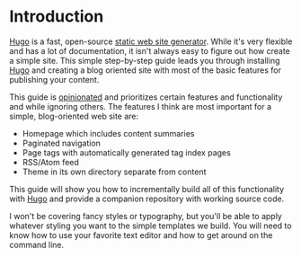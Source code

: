 # Introduction

[Hugo][hugo] is a fast, open-source [static web site generator][static-site-generator]. While it's very flexible and has
a lot of documentation, it isn't always easy to figure out how create a simple site. This simple step-by-step guide
leads you through installing [Hugo][hugo] and creating a blog oriented site with most of the basic features for
publishing your content.

This guide is [opinionated][opinionated] and prioritizes certain features and functionality and while ignoring others. The
features I think are most important for a simple, blog-oriented web site are:

- Homepage which includes content summaries
- Paginated navigation
- Page tags with automatically generated tag index pages
- RSS/Atom feed
- Theme in its own directory separate from content

This guide will show you how to incrementally build all of this functionality with [Hugo][hugo] and provide a companion
repository with working source code.

I won't be covering fancy styles or typography, but you'll be able to apply whatever styling you want to the simple
templates we build. You will need to know how to use your favorite text editor and how to get around on the command
line.

<!-- ref links -->
[hugo]: https://gohugo.io/ "Hugo home page"
[opinionated]: https://basecamp.com/gettingreal/04.6-make-opinionated-software "Make Opinionated Software"
[static-site-generator]: https://www.cloudflare.com/learning/performance/static-site-generator/
